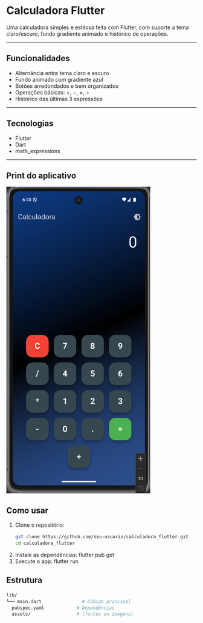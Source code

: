 # Calculadora Flutter

Uma calculadora simples e estilosa feita com Flutter, com suporte a tema claro/escuro, fundo gradiente animado e histórico de operações.

---

## Funcionalidades

- Alternância entre tema claro e escuro
- Fundo animado com gradiente azul
- Botões arredondados e bem organizados
- Operações básicas: +, −, ×, ÷
- Histórico das últimas 3 expressões

---

## Tecnologias

- Flutter
- Dart
- math_expressions

---

## Print do aplicativo
![Screenshot](assets/screenshot.png)


## Como usar

1. Clone o repositório:
   ```bash
   git clone https://github.com/seu-usuario/calculadora_flutter.git
   cd calculadora_flutter
2. Instale as dependências:
    flutter pub get
3. Execute o app:
   flutter run


## Estrutura 
   ```bash
lib/
 └── main.dart               # Código principal
     pubspec.yaml            # Dependências
     assets/                 # (fontes ou imagens)
